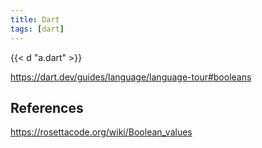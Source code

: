 ```yaml
---
title: Dart
tags: [dart]
---
```


{{< d "a.dart" >}}

<https://dart.dev/guides/language/language-tour#booleans>

## References

<https://rosettacode.org/wiki/Boolean_values>

